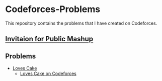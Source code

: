# Codeforces-Problems

This repository contains the problems that I have created on Codeforces.

## [Invitaion for Public Mashup](https://codeforces.com/contestInvitation/b8df4e12d2a6fc3eddb1ba96495f546c4fe2ef6e)

## Problems

- [Loves Cake](/loves-cake/)
  - [Loves Cake on Codeforces](https://codeforces.com/gym/576627/problem/A)
